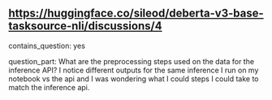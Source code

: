 ## https://huggingface.co/sileod/deberta-v3-base-tasksource-nli/discussions/4

contains_question: yes

question_part: What are the preprocessing steps used on the data for the inference API? I notice different outputs for the same inference I run on my notebook vs the api and I was wondering what I could steps I could take to match the inference api.